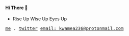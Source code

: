 #### Hi There 👋

- Rise Up Wise Up Eyes Up 

<p>
  <samp>
    <a href="https://github.com/misteread">me</a> .
    <a href="https://twitter.com/chiefportable">twitter</a>
    <a href="mailto:kwamea236@protonmail.com">email: kwamea236@protonmail.com</a>
  </samp>
</p>


